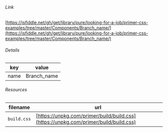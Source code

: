 <!--
https://pypi.org/project/jsfiddle-readme/
-->


###### Link
[https://jsfiddle.net/gh/get/library/pure/looking-for-a-job/primer-css-examples/tree/master/Components/Branch_name/](https://jsfiddle.net/gh/get/library/pure/looking-for-a-job/primer-css-examples/tree/master/Components/Branch_name/)

###### Details
key|value
-|-
name|Branch_name

###### Resources
filename|url
-|-
`build.css`|[https://unpkg.com/primer/build/build.css](https://unpkg.com/primer/build/build.css)